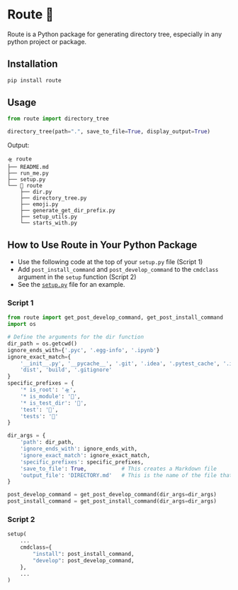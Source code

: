# Route 🧭

Route is a Python package for generating directory tree, especially in any python project or package.

## Installation

```bash
pip install route
```

## Usage



```python
from route import directory_tree

directory_tree(path=".", save_to_file=True, display_output=True)
```

Output:
```
🛸 route
├── README.md
├── run_me.py
├── setup.py
└── 🚀 route
    ├── dir.py
    ├── directory_tree.py
    ├── emoji.py
    ├── generate_get_dir_prefix.py
    ├── setup_utils.py
    └── starts_with.py
```


## How to Use Route in Your Python Package

- Use the following code at the top of your `setup.py` file (Script 1)
- Add `post_install_command` and `post_develop_command` to the `cmdclass` argument in the `setup` function (Script 2)
- See the [`setup.py`](setup.py) file for an example.

### Script 1
```python
from route import get_post_develop_command, get_post_install_command
import os

# Define the arguments for the dir function
dir_path = os.getcwd()
ignore_ends_with={'.pyc', '.egg-info', '.ipynb'}
ignore_exact_match={
    '__init__.py', '__pycache__', '.git', '.idea', '.pytest_cache', '.ipynb_checkpoints', 
    'dist', 'build', '.gitignore'
}
specific_prefixes = {
    '* is_root': '🛸',
    '* is_module': '🚀',
    '* is_test_dir': '🧪',
    'test': '🧪',
    'tests': '🧪'
}

dir_args = {
    'path': dir_path,
    'ignore_ends_with': ignore_ends_with,
    'ignore_exact_match': ignore_exact_match,
    'specific_prefixes': specific_prefixes,
    'save_to_file': True,           # This creates a Markdown file
    'output_file': 'DIRECTORY.md'   # This is the name of the file that will be created
}

post_develop_command = get_post_develop_command(dir_args=dir_args)
post_install_command = get_post_install_command(dir_args=dir_args)
```

### Script 2
```python
setup(
    ...
    cmdclass={
        "install": post_install_command,
        "develop": post_develop_command,
    },
    ...
)
```









